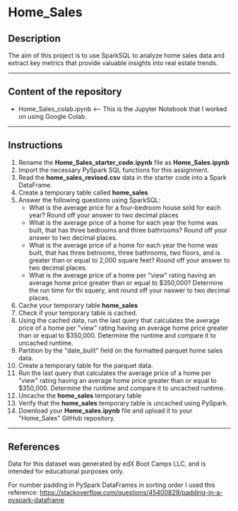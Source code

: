 # Home_Sales

## Description
The aim of this project is to use SparkSQL to analyze home sales data and extract key metrics that provide valuable insights into real estate trends.

---------------------------------
Content of the repository
---------------------------------
- Home_Sales_colab.ipynb <-- This is the Jupyter Notebook that I worked on using Google Colab.

----------------------------------
Instructions
----------------------------------
1. Rename the **Home_Sales_starter_code.ipynb** file as **Home_Sales.ipynb**
2. Import the necessary PySpark SQL functions for this assignment.
3. Read the **home_sales_revised.csv** data in the starter code into a Spark DataFrame.
4. Create a temporary table called **home_sales**
5. Answer the following questions using SparkSQL:
    * What is the average price for a four-bedroom house sold for each year? Round off your answer to two decimal places
    * What is the average price of a home for each year the home was built, that has three bedrooms and three bathrooms? Round off your answer to two decimal places.
    * What is the average price of a home for each year the home was built, that has three betrooms, three bathrooms, two floors, and is greater than or equal to 2,000 square feet? Round off your answer to two decimal places.
    * What is the average price of a home per "view" rating having an average home price greater than or equal to $350,000? Determine the run time for thi squery, and round off your naswer to two decimal places.
6. Cache your temporary table **home_sales**
7. Check if your temporary table is cached.
8. Using the cached data, run the last query that calculates the average price of a home per "view" rating having an average home price greater than or equal to $350,000. Determine the runtime and compare it to uncached runtime.
9. Partition by the "date_built" field on the formatted parquet home sales data.
10. Create a temporary table for the parquet data.
11. Run the last query that calculates the average price of a home per "view" rating having an average home price greater than or equal to $350,000. Determine the runtime and compare it to uncached runtime.
12. Uncache the **home_sales** temporary table
13. Verify that the **home_sales** temporary table is uncached using PySpark.
14. Download your **Home_sales.ipynb** file and upload it to your "Home_Sales" GitHub repository.

------------------------------------
References
------------------------------------
Data for this dataset was generated by edX Boot Camps LLC, and is intended for educational purposes only.

For number padding in PySpark DataFrames in sorting order I used this reference: https://stackoverflow.com/questions/45400829/padding-in-a-pyspark-dataframe
